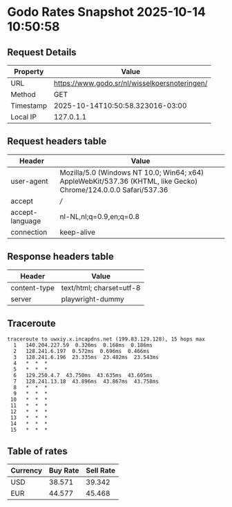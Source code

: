 # Godo Rates Snapshot 2025-10-14 10:50:58
## Request Details

| Property | Value |
|----------|-------|
| URL | https://www.godo.sr/nl/wisselkoersnoteringen/ |
| Method | GET |
| Timestamp | 2025-10-14T10:50:58.323016-03:00 |
| Local IP | 127.0.1.1 |
    
## Request headers table

| Header | Value |
|--------|-------|
| user-agent | Mozilla/5.0 (Windows NT 10.0; Win64; x64) AppleWebKit/537.36 (KHTML, like Gecko) Chrome/124.0.0.0 Safari/537.36 |
| accept | */* |
| accept-language | nl-NL,nl;q=0.9,en;q=0.8 |
| connection | keep-alive |

    
## Response headers table
| Header | Value |
|--------|-------|
| content-type | text/html; charset=utf-8 |
| server | playwright-dummy |

## Traceroute 

```
traceroute to uwxiy.x.incapdns.net (199.83.129.128), 15 hops max
  1   140.204.227.59  0.326ms  0.168ms  0.186ms 
  2   128.241.6.197  0.572ms  0.696ms  0.466ms 
  3   128.241.6.196  23.335ms  23.482ms  23.543ms 
  4   *  *  * 
  5   *  *  * 
  6   129.250.4.7  43.750ms  43.635ms  43.605ms 
  7   128.241.13.18  43.896ms  43.867ms  43.758ms 
  8   *  *  * 
  9   *  *  * 
 10   *  *  * 
 11   *  *  * 
 12   *  *  * 
 13   *  *  * 
 14   *  *  * 
 15   *  *  * 

```


## Table of rates

| Currency | Buy Rate | Sell Rate |
|----------|----------|-----------|
| USD | 38.571 | 39.342 |
| EUR | 44.577 | 45.468 |
